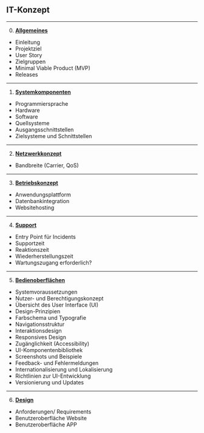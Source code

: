 ## **IT-Konzept**
<!-- blank line -->
----
<!-- blank line -->
0.   [**Allgemeines**](0_Allgemeines.md)
- Einleitung
- Projektziel
- User Story
- Zielgruppen
- Minimal Viable Product (MVP)
- Releases
----
1.   [**Systemkomponenten**](1_Systemkomponenten.md)
- Programmiersprache
- Hardware
- Software
- Quellsysteme
- Ausgangsschnittstellen
- Zielsysteme und Schnittstellen 
----
2. [**Netzwerkkonzept**](2_Netzwerkkonzept.md)
-  Bandbreite (Carrier, QoS)

----
3. [**Betriebskonzept**](3_Betriebskonzept.md)
- Anwendungsplattform
- Datenbankintegration
- Websitehosting
----
4. [**Support**](4_Support.md)
- Entry Point für Incidents
- Supportzeit
- Reaktionszeit
- Wiederherstellungszeit
- Wartungszugang erforderlich?
----
5. [**Bedienoberflächen**](5_Bedienoberflächen.md)
- Systemvoraussetzungen
- Nutzer- und Berechtigungskonzept
- Übersicht des User Interface (UI)
- Design-Prinzipien
- Farbschema und Typografie
- Navigationsstruktur
- Interaktionsdesign
- Responsives Design
- Zugänglichkeit (Accessibility)
- UI-Komponentenbibliothek 
- Screenshots und Beispiele
- Feedback- und Fehlermeldungen
- Internationalisierung und Lokalisierung
- Richtlinien zur UI-Entwicklung
- Versionierung und Updates
----
6. [**Design**](6_Design.md)
- Anforderungen/ Requirements
- Benutzeroberfläche Website
- Benutzeroberfläche APP
